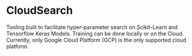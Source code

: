 # CloudSearch
Tooling built to facilitate hyper-parameter search on Scikit-Learn and Tensorflow Keras Models. Training can be done locally or on the Cloud. Currently, only Google Cloud Platform (GCP) is the only supported cloud platform.

